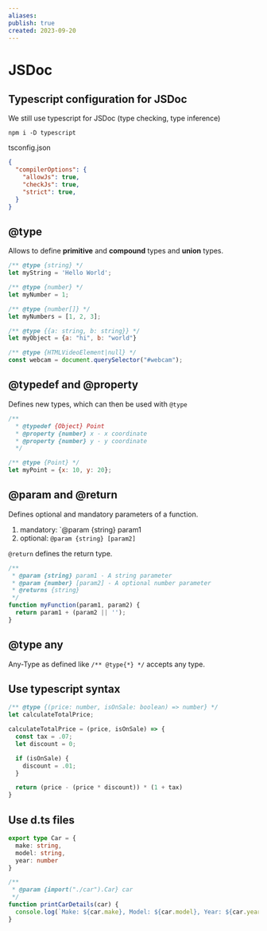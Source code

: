 ```yaml
---
aliases: 
publish: true
created: 2023-09-20
---
```

# JSDoc

## Typescript configuration for JSDoc
We still use typescript for JSDoc (type checking, type inference)
```shell
npm i -D typescript
```

tsconfig.json
```json
{
  "compilerOptions": {
    "allowJs": true,
    "checkJs": true,
    "strict": true,
  }
}
```

## @type
Allows to define **primitive** and **compound** types and **union** types. 

```js
/** @type {string} */
let myString = 'Hello World';

/** @type {number} */
let myNumber = 1;

/** @type {number[]} */
let myNumbers = [1, 2, 3];

/** @type {{a: string, b: string}} */
let myObject = {a: "hi", b: "world"}

/** @type {HTMLVideoElement|null} */
const webcam = document.querySelector("#webcam");

```

## @typedef and @property
Defines new types, which can then be used with `@type`

```javascript
/**
  * @typedef {Object} Point
  * @property {number} x - x coordinate
  * @property {number} y - y coordinate
  */

/** @type {Point} */
let myPoint = {x: 10, y: 20};
```

## @param and @return
Defines optional and mandatory parameters of a function.
1. mandatory: `@param {string} param1
2. optional: `@param {string} [param2]`

`@return` defines the return type.

```js
/**
 * @param {string} param1 - A string parameter
 * @param {number} [param2] - A optional number parameter
 * @returns {string}
 */
function myFunction(param1, param2) {
  return param1 + (param2 || '');
}
```

## @type any

Any-Type as defined like `/** @type{*} */` accepts any type.

## Use typescript syntax
```js
/** @type {(price: number, isOnSale: boolean) => number} */
let calculateTotalPrice;

calculateTotalPrice = (price, isOnSale) => {
  const tax = .07;
  let discount = 0;

  if (isOnSale) {
    discount = .01;
  }

  return (price - (price * discount)) * (1 + tax)
}
```

## Use d.ts files

```typescript
export type Car = {
  make: string,
  model: string,
  year: number
}
```

```javascript
/**
 * @param {import("./car").Car} car
 */
function printCarDetails(car) {
  console.log(`Make: ${car.make}, Model: ${car.model}, Year: ${car.year}`)
}
```